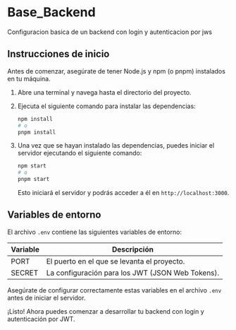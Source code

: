 # Base_Backend

Configuracion basica de un backend con login y autenticacion por jws

## Instrucciones de inicio

Antes de comenzar, asegúrate de tener Node.js y npm (o pnpm) instalados en tu máquina.

1. Abre una terminal y navega hasta el directorio del proyecto.

2. Ejecuta el siguiente comando para instalar las dependencias:

   ```bash
   npm install
   # o
   pnpm install
   ```

3. Una vez que se hayan instalado las dependencias, puedes iniciar el servidor ejecutando el siguiente comando:

   ```bash
   npm start
   # o
   pnpm start
   ```

   Esto iniciará el servidor y podrás acceder a él en `http://localhost:3000`.

## Variables de entorno

El archivo `.env` contiene las siguientes variables de entorno:

| Variable | Descripción                                      |
| -------- | ------------------------------------------------ |
| PORT     | El puerto en el que se levanta el proyecto.      |
| SECRET   | La configuración para los JWT (JSON Web Tokens). |

Asegúrate de configurar correctamente estas variables en el archivo `.env` antes de iniciar el servidor.

¡Listo! Ahora puedes comenzar a desarrollar tu backend con login y autenticación por JWT.
